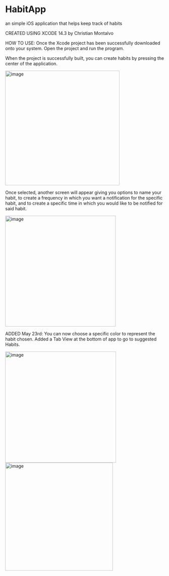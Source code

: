 # HabitApp
an simple iOS application that helps keep track of habits

CREATED USING XCODE 14.3 
by Christian Montalvo

HOW TO USE:
Once the Xcode project has been successfully downloaded onto your system. Open the project and run the program. 

When the project is successfully built, you can create habits by pressing the center of the application. 

<img width="362" alt="image" src="https://github.com/cjay-m/HabitApp/assets/112126793/9f0ce950-1585-46ab-af2a-b081fa53c0c7">

Once selected, another screen will appear giving you options to name your habit, to create a frequency in which you want a notification for the specific habit, and to create a specific time in which you would like to be notified for said habit. 

<img width="350" alt="image" src="https://github.com/cjay-m/HabitApp/assets/112126793/a9c3c681-2ba6-460a-8e66-ce29da454894">

ADDED May 23rd: You can now choose a specific color to represent the habit chosen. Added a Tab View at the bottom of app to go to suggested Habits. 

<img width="351" alt="image" src="https://github.com/cjay-m/HabitApp/assets/112126793/0521cfd6-59e4-4c2e-9880-d4d951b932ba">

<img width="341" alt="image" src="https://github.com/cjay-m/HabitApp/assets/112126793/7a783063-b6a6-4553-84ac-331819b68349">
